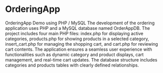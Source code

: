 # OrderingApp
OrderingApp Demo using PHP / MySQL
The development of the ordering application uses PHP and a MySQL database named OrderAppDB. The project includes four main PHP files: index.php for displaying active categories, products.php for showing products in a selected category, insert_cart.php for managing the shopping cart, and cart.php for reviewing cart contents. The application ensures a seamless user experience with functionalities such as dynamic category and product displays, cart management, and real-time cart updates. The database structure includes categories and products tables with clearly defined relationships.
